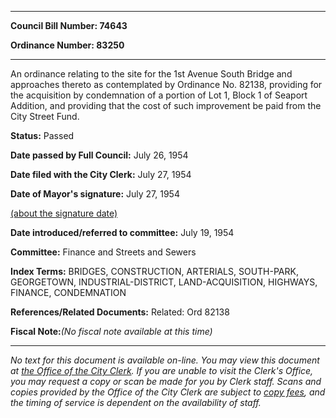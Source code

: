 

********

**Council Bill Number: 74643**
   
**Ordinance Number: 83250**
********

 An ordinance relating to the site for the 1st Avenue South Bridge and approaches thereto as contemplated by Ordinance No. 82138, providing for the acquisition by condemnation of a portion of Lot 1, Block 1 of Seaport Addition, and providing that the cost of such improvement be paid from the City Street Fund.

**Status:** Passed
   
**Date passed by Full Council:** July 26, 1954
   
**Date filed with the City Clerk:** July 27, 1954
   
**Date of Mayor's signature:** July 27, 1954
   
[(about the signature date)](/~public/approvaldate.htm)
   
   
   
**Date introduced/referred to committee:** July 19, 1954
   
**Committee:** Finance and Streets and Sewers
   
   
**Index Terms:** BRIDGES, CONSTRUCTION, ARTERIALS, SOUTH-PARK, GEORGETOWN, INDUSTRIAL-DISTRICT, LAND-ACQUISITION, HIGHWAYS, FINANCE, CONDEMNATION

**References/Related Documents:** Related: Ord 82138

**Fiscal Note:**_(No fiscal note available at this time)_
********

_No text for this document is available on-line. You may view this document at [the Office of the City Clerk](http://www.seattle.gov/leg/clerk/contactUs.htm). If you are unable to visit the Clerk's Office, you may request a copy or scan be made for you by Clerk staff. Scans and copies provided by the Office of the City Clerk are subject to [copy fees](http://clerk.seattle.gov/~public/clerkfees.htm), and the timing of service is dependent on the availability of staff._

